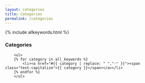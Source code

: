 ```yaml
---
layout: categories
title: Categories
permalink: /categories
---
```


<!-- BAD -- calculating "all_keywords" twice on this page...
		- NEED way to compute all_keywords at run time and assign as layout front_matter variable in "default.html"
-->
{% include allkeywords.html %} <!-- defines 'all_keywords' var -->



<!-- Create Table of Contents (toc) -->
<div class="toc mt-4 mb-4 lead">
    <h3 class="font-weight-bold">Categories</h3>

<!--
	- ul ==> NOT AN UNORDERED LIST... 
	- When more categories, may need to change to real table - decrease height of toc...
-->
	    <ul>
		{% for category in all_keywords %}
			<li><a href="#{{ category | replace: " ","-" }}"><span class="text-capitalize">{{ category }}</span></a></li>
		{% endfor %}
		</ul>

</div>
